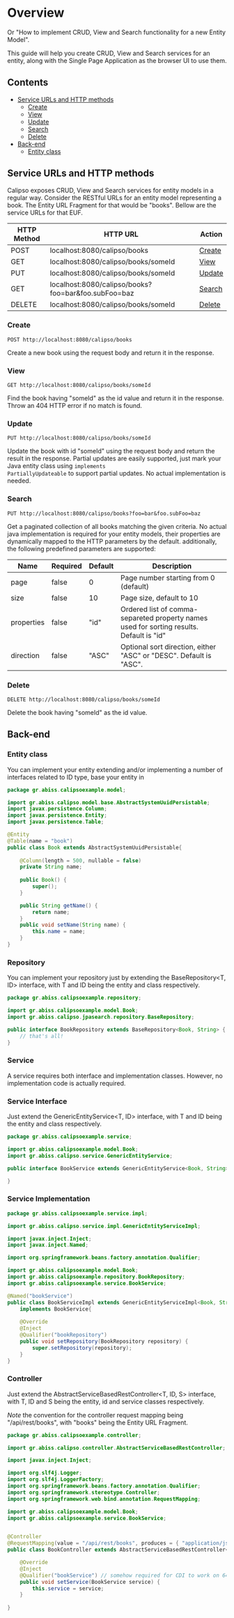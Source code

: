 
# Overview 


Or "How to implement CRUD, View and Search functionality for a new Entity Model".

This guide will help you create CRUD, View and Search services for an entity, along with the Single Page Application as the browser UI to use them. 


## Contents

- [Service URLs and HTTP methods](#service-urls-and-http-methods)
    - [Create](#create)
    - [View](#view)
    - [Update](#update)
    - [Search](#search)
    - [Delete](#delete)
- [Back-end](#back-end)
    - [Entity class](#entity-class)

## Service URLs and HTTP methods

Calipso exposes CRUD, View and Search services for entity models in a regular way. Consider the RESTful URLs for an entity model representing a book. The <e>Entity URL Fragment</e> for that would be "books". Bellow are the service URLs for that EUF.

HTTP Method   | HTTP URL | Action
------------- | ---------|--------------
POST          | localhost:8080/calipso/books | [Create](#create)
GET           | localhost:8080/calipso/books/someId | [View](#view)
PUT           | localhost:8080/calipso/books/someId | [Update](#update)
GET           | localhost:8080/calipso/books?foo=bar&foo.subFoo=baz | [Search](#search)
DELETE        | localhost:8080/calipso/books/someId | [Delete](#delete)


### Create

```
POST http://localhost:8080/calipso/books
```

Create a new book using the request body and return it in the response.


### View

```
GET http://localhost:8080/calipso/books/someId
```

Find the book having "someId" as the id value and return it in the response. Throw an 404 HTTP error if no match is found.


### Update

```
PUT http://localhost:8080/calipso/books/someId
```

Update the book with id "someId" using the request body and return the result in the response. Partial updates are easily supported, just mark your Java entity class using <code>implements PartiallyUpdateable</code> to support partial updates. No actual implementation is needed. 


### Search

```
PUT http://localhost:8080/calipso/books?foo=bar&foo.subFoo=baz
```

Get a paginated collection of all books matching the given criteria. No actual java implementation is required for your entity models, their properties are dynamically mapped to the HTTP parameters by the default. additionally, the following predefined parameters are supported:

Name       | Required | Default | Description
---------- | -------- | ------- | --------------
page       | false    | 0       | Page number starting from 0 (default)
size       | false    | 10      | Page size, default to 10
properties | false    | "id"    | Ordered list of comma-separeted property names used for sorting results. Default is "id"
direction  | false    | "ASC"   | Optional sort direction, either "ASC" or "DESC". Default is "ASC".


### Delete

```
DELETE http://localhost:8080/calipso/books/someId
```

Delete the book having "someId" as the id value.


## Back-end 

### Entity class

You can implement your entity extending and/or implementing a number of interfaces related to ID type, base your entity in 


```java
package gr.abiss.calipsoexample.model;

import gr.abiss.calipso.model.base.AbstractSystemUuidPersistable;
import javax.persistence.Column;
import javax.persistence.Entity;
import javax.persistence.Table;

@Entity
@Table(name = "book")
public class Book extends AbstractSystemUuidPersistable{
    
    @Column(length = 500, nullable = false)
    private String name;
    
    public Book() {
        super();
    }

    public String getName() {
        return name;
    }
    public void setName(String name) {
        this.name = name;
    }
}

```

### Repository

You can implement your repository just by extending the BaseRepository<T, ID> interface, with T and ID being the entity and class respectively. 

```java
package gr.abiss.calipsoexample.repository;

import gr.abiss.calipsoexample.model.Book;
import gr.abiss.calipso.jpasearch.repository.BaseRepository;

public interface BookRepository extends BaseRepository<Book, String> {
    // that's all!
}
```
### Service

A service requires both interface and implementation classes. However, no implementation code is actually required.

### Service Interface

Just extend the GenericEntityService<T, ID> interface, with T and ID being the entity and class respectively. 

```java
package gr.abiss.calipsoexample.service;

import gr.abiss.calipsoexample.model.Book;
import gr.abiss.calipso.service.GenericEntityService;

public interface BookService extends GenericEntityService<Book, String> {

}
```

### Service Implementation

```java
package gr.abiss.calipsoexample.service.impl;

import gr.abiss.calipso.service.impl.GenericEntityServiceImpl;

import javax.inject.Inject;
import javax.inject.Named;

import org.springframework.beans.factory.annotation.Qualifier;

import gr.abiss.calipsoexample.model.Book;
import gr.abiss.calipsoexample.repository.BookRepository;
import gr.abiss.calipsoexample.service.BookService;

@Named("bookService")
public class BookServiceImpl extends GenericEntityServiceImpl<Book, String, BookRepository> 
    implements BookService{
    
    @Override
    @Inject
    @Qualifier("bookRepository")
    public void setRepository(BookRepository repository) {
        super.setRepository(repository);
    }   
}
```
    
### Controller

Just extend the AbstractServiceBasedRestController<T, ID, S> interface, with T, ID and S being the entity, id and service classes respectively. 

*Note* the convention for the controller request mapping being  "/api/rest/books", with "books" being the Entity URL Fragment.

```java
package gr.abiss.calipsoexample.controller;

import gr.abiss.calipso.controller.AbstractServiceBasedRestController;

import javax.inject.Inject;

import org.slf4j.Logger;
import org.slf4j.LoggerFactory;
import org.springframework.beans.factory.annotation.Qualifier;
import org.springframework.stereotype.Controller;
import org.springframework.web.bind.annotation.RequestMapping;

import gr.abiss.calipsoexample.model.Book;
import gr.abiss.calipsoexample.service.BookService;


@Controller
@RequestMapping(value = "/api/rest/books", produces = { "application/json", "application/xml" })
public class BookController extends AbstractServiceBasedRestController<Book, String, BookService> {

    @Override
    @Inject
    @Qualifier("bookService") // somehow required for CDI to work on 64bit JDK?
    public void setService(BookService service) {
        this.service = service;
    }
    
}
```

    
[calipso-hub-framework]:calipso-hub-framework
[calipso-hub-utilities]:calipso-hub-utilities
[calipso-hub-webapp]:calipso-hub-webapp
[Backbone]:http://backbonejs.org
[Marionette]:http://marionettejs.com
[Bootstrap]:http://getbootstrap.com
[RequireJS]:http://requirejs.org
    
